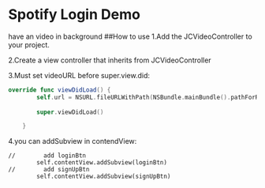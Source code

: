 # Spotify Login Demo
have an video in background 
##How to use
1.Add the JCVideoController to your project.

2.Create a view controller that inherits from JCVideoController

3.Must set videoURL before super.view.did:
```swift
override func viewDidLoad() {
        self.url = NSURL.fileURLWithPath(NSBundle.mainBundle().pathForResource("m", ofType: "mp4")!)
        
        super.viewDidLoad()

    }
```
4.you can addSubview in contendView:
```
//        add loginBtn
        self.contentView.addSubview(loginBtn)
//        add signUpBtn
        self.contentView.addSubview(signUpBtn)
```
